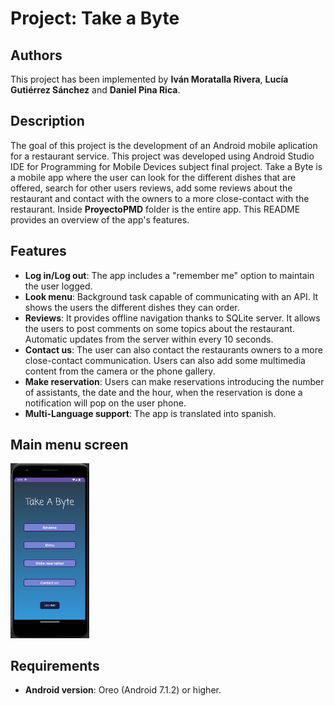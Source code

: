# Project: Take a Byte 

## Authors

This project has been implemented by **Iván Moratalla Rivera**,  **Lucía Gutiérrez Sánchez** and **Daniel Pina Rica**.

## Description

The goal of this project is the development of an Android mobile aplication for a restaurant service. This project was developed using Android Studio IDE for Programming for Mobile Devices subject final project. Take a Byte is a mobile app where the user can look for the different dishes that are offered, search for other users reviews, add some reviews about the restaurant and contact with the owners to a more close-contact with the restaurant. Inside **ProyectoPMD** folder is the entire app.
This README provides an overview of the app's features.

## Features

- **Log in/Log out**: The app includes a "remember me" option to maintain the user logged.
- **Look menu**: Background task capable of communicating with an API. It shows the users the different dishes they can order. 
- **Reviews**: It provides offline navigation thanks to SQLite server. It allows the users to post comments on some topics about the restaurant. Automatic updates from the server within every 10 seconds.
- **Contact us**: The user can also contact the restaurants owners to a more close-contact communication. Users can also add some multimedia content from the camera or the phone gallery.
- **Make reservation**: Users can make reservations introducing the number of assistants, the date and the hour, when the reservation is done a notification will pop on the user phone.
- **Multi-Language support**: The app is translated into spanish.

## Main menu screen

<img src="readmeImages/Captura de pantalla 2024-09-30 101304.png" width="25%" height="25%">

## Requirements
- **Android version**: Oreo (Android 7.1.2) or higher.


